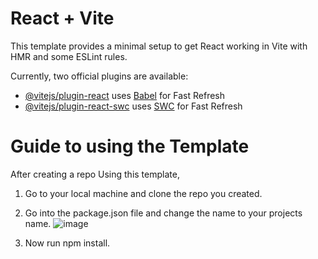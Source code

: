 # React + Vite

This template provides a minimal setup to get React working in Vite with HMR and some ESLint rules.

Currently, two official plugins are available:

- [@vitejs/plugin-react](https://github.com/vitejs/vite-plugin-react/blob/main/packages/plugin-react/README.md) uses [Babel](https://babeljs.io/) for Fast Refresh
- [@vitejs/plugin-react-swc](https://github.com/vitejs/vite-plugin-react-swc) uses [SWC](https://swc.rs/) for Fast Refresh


# Guide to using the Template
After creating a repo Using this template,
1. Go to your local machine and clone the repo you created.
2. Go into the package.json file and change the name to your projects name.
 ![image](https://github.com/kewablay/React-tailwind-starter-template/assets/87356028/35d93468-d120-4d7c-a39c-74f323394afd)

4. Now run npm install.
